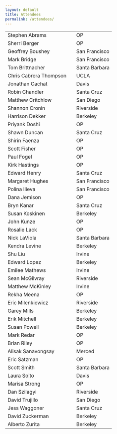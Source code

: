```yaml
---
layout: default
title: Attendees
permalink: /attendees/
--- 
```


<table cellspacing="14">
<tr>	<td>	Stephen Abrams	</td>	<td>	</td>	<td>	OP	</td>	</tr>
<tr>	<td>	Sherri Berger	</td>	<td>	</td>	<td>	OP	</td>	</tr>
<tr>	<td>	Geoffrey Boushey	</td>	<td>	</td>	<td>	San Francisco	</td>	</tr>
<tr>	<td>	Mark Bridge	</td>	<td>	</td>	<td>	San Francisco	</td>	</tr>
<tr>	<td>	Tom Brittnacher	</td>	<td>	</td>	<td>	Santa Barbara	</td>	</tr>
<tr>	<td>	Chris Cabrera Thompson	</td>	<td>	</td>	<td>	UCLA	</td>	</tr>
<tr>	<td>	Jonathan Cachat	</td>	<td>	</td>	<td>	Davis	</td>	</tr>
<tr>	<td>	Robin Chandler	</td>	<td>	</td>	<td>	Santa Cruz	</td>	</tr>
<tr>	<td>	Matthew Critchlow	</td>	<td>	</td>	<td>	San Diego	</td>	</tr>
<tr>	<td>	Shannon Cronin	</td>	<td>	</td>	<td>	Riverside	</td>	</tr>
<tr>	<td>	Harrison Dekker	</td>	<td>	</td>	<td>	Berkeley	</td>	</tr>
<tr>	<td>	Priyank Doshi	</td>	<td>	</td>	<td>	OP	</td>	</tr>
<tr>	<td>	Shawn Duncan	</td>	<td>	</td>	<td>	Santa Cruz	</td>	</tr>
<tr>	<td>	Shirin Faenza	</td>	<td>	</td>	<td>	OP	</td>	</tr>
<tr>	<td>	Scott Fisher	</td>	<td>	</td>	<td>	OP	</td>	</tr>
<tr>	<td>	Paul Fogel	</td>	<td>	</td>	<td>	OP	</td>	</tr>
<tr>	<td>	Kirk Hastings	</td>	<td>	</td>	<td>	OP	</td>	</tr>
<tr>	<td>	Edward Henry	</td>	<td>	</td>	<td>	Santa Cruz	</td>	</tr>
<tr>	<td>	Margaret Hughes </td>	<td>	</td>	<td>	San Francisco	</td>	</tr>
<tr>	<td>	Polina Ilieva	</td>	<td>	</td>	<td>	San Francisco	</td>	</tr>
<tr>	<td>	Dana Jemison	</td>	<td>	</td>	<td>	OP	</td>	</tr>
<tr>	<td>	Bryn Kanar	</td>	<td>	</td>	<td>	Santa Cruz	</td>	</tr>
<tr>	<td>	Susan Koskinen	</td>	<td>	</td>	<td>	Berkeley	</td>	</tr>
<tr>	<td>	John Kunze	</td>	<td>	</td>	<td>	OP	</td>	</tr>
<tr>	<td>	Rosalie Lack	</td>	<td>	</td>	<td>	OP	</td>	</tr>
<tr>	<td>	Nick LaViola	</td>	<td>	</td>	<td>	Santa Barbara	</td>	</tr>
<tr>	<td>	Kendra Levine	</td>	<td>	</td>	<td>	Berkeley	</td>	</tr>
<tr>	<td>	Shu Liu	</td>	<td>	</td>	<td>	Irvine	</td>	</tr>
<tr>	<td>	Edward Lopez	</td>	<td>	</td>	<td>	Berkeley	</td>	</tr>
<tr>	<td>	Emilee Mathews	</td>	<td>	</td>	<td>	Irvine	</td>	</tr>
<tr>	<td>	Sean  McGilvray	</td>	<td>	</td>	<td>	Riverside	</td>	</tr>
<tr>	<td>	Matthew McKinley	</td>	<td>	</td>	<td>	Irvine	</td>	</tr>
<tr>	<td>	Rekha Meena	</td>	<td>	</td>	<td>	OP	</td>	</tr>
<tr>	<td>	Eric Milenkiewicz	</td>	<td>	</td>	<td>	Riverside	</td>	</tr>
<tr>	<td>	Garey Mills	</td>	<td>	</td>	<td>	Berkeley	</td>	</tr>
<tr>	<td>	Erik Mitchell	</td>	<td>	</td>	<td>	Berkeley	</td>	</tr>
<tr>	<td>	Susan Powell	</td>	<td>	</td>	<td>	Berkeley	</td>	</tr>
<tr>	<td>	Mark Redar	</td>	<td>	</td>	<td>	OP	</td>	</tr>
<tr>	<td>	Brian Riley	</td>	<td>	</td>	<td>	OP	</td>	</tr>
<tr>	<td>	Alisak Sanavongsay	</td>	<td>	</td>	<td>	Merced	</td>	</tr>
<tr>	<td>	Eric Satzman	</td>	<td>	</td>	<td>	OP	</td>	</tr>
<tr>	<td>	Scott Smith	</td>	<td>	</td>	<td>	Santa Barbara	</td>	</tr>
<tr>	<td>	Laura Soito	</td>	<td>	</td>	<td>	Davis	</td>	</tr>
<tr>	<td>	Marisa Strong	</td>	<td>	</td>	<td>	OP	</td>	</tr>
<tr>	<td>	Dan Szilagyi	</td>	<td>	</td>	<td>	Riverside	</td>	</tr>
<tr>	<td>	David Trujillo	</td>	<td>	</td>	<td>	San Diego	</td>	</tr>
<tr>	<td>	Jess Waggoner	</td>	<td>	</td>	<td>	Santa Cruz	</td>	</tr>
<tr>	<td>	David Zuckerman	</td>	<td>	</td>	<td>	Berkeley	</td>	</tr>
<tr>	<td>	Alberto Zurita	</td>	<td>	</td>	<td>	Berkeley	</td>	</tr>
</table>
